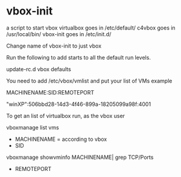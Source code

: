 vbox-init
=========

a script to start vbox
virtualbox goes in /etc/default/
c4vbox goes in /usr/local/bin/
vbox-init goes in /etc/init.d/

Change name of vbox-init to just vbox

Run the following to add starts to all the default run levels.

update-rc.d vbox defaults


You need to add /etc/vbox/vmlist and put your list of VMs
example

MACHINENAME:SID:REMOTEPORT

"winXP":506bbd28-14d3-4f46-899a-18205099a98f:4001


To get an list of virtualbox run, as the vbox user

vboxmanage list vms

 - MACHINENAME = according to vbox
 - SID

vboxmanage showvminfo MACHINENAME| grep TCP/Ports

 - REMOTEPORT
